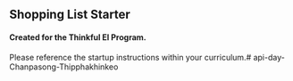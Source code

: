 ## Shopping List Starter

#### Created for the Thinkful EI Program.

Please reference the startup instructions within your curriculum.# api-day-Chanpasong-Thipphakhinkeo
